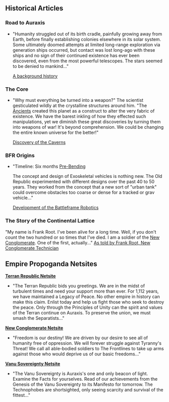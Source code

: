 ## Historical Articles

### Road to Auraxis

- "Humanity struggled out of its birth cradle, painfully growing away from
  Earth, before finally establishing colonies elsewhere in its solar system.
  Some ultimately doomed attempts at limited long-range exploration via
  generation ships occurred, but contact was lost long-ago with these ships and
  no sign of their continued existence has ever been discovered, even from the
  most powerful telescopes. The stars seemed to be denied to mankind..."

  [A background history](http://planetside.station.sony.com/howto/manual_detail.vm?chapter=0)

### The Core

- "Why must everything be turned into a weapon?" The scientist gesticulated
  wildly at the crystalline structures around him. "The
  [Ancients](../terminology/Ancients.md) created this planet as a construct to
  alter the very fabric of existence. We have the barest inkling of how they
  effected such manipulations, yet we diminish these great discoveries by
  turning them into weapons of war! It's beyond comprehension. We could be
  changing the entire known universe for the better!"

  [Discovery of the Caverns](http://planetside.station.sony.com/howto/cc_manual_detail.vm?chapter=1)

### BFR Origins

- "Timeline: Six months [Pre-Bending](../terminology/The_Bending.md)

  The concept and design of Exoskeletal vehicles is nothing new. The Old
  Republic experimented with different designs over the past 40 to 50 years.
  They worked from the concept that a new sort of "urban tank" could overcome
  obstacles too coarse or dense for a tracked or grav vehicle..."

  [Development of the Battleframe Robotics](http://planetside.station.sony.com/community/bfr_origins.vm)

### The Story of the Continental Lattice

"My name is Frank Root. I've been alive for a long time. Well, if you don't
count the two hundred or so times that I've died. I am a soldier of the
[New Conglomerate](../factions/New_Conglomerate.md). One of the first, actually..."
[As told by Frank Root, New Conglomerate Technician](http://planetside.station.sony.com/news_archive.vm?id=65061&month=022005)

## Empire Propoganda Netsites

**[Terran Republic Netsite](http://www.terranrepublic.com/)**

- "The Terran Republic bids you greetings. We are in the midst of turbulent
  times and need your support more than ever. For 1,112 years, we have
  maintained a Legacy of Peace. No other empire in history can make this claim.
  Enlist today and help us fight those who seek to destroy the peace. Only
  through the Principles of Unity can the spirit and values of the Terran
  continue on Auraxis. To preserve the union, we must smash the Separatists..."

**[New Conglomerate Netsite](http://www.newconglomerate.com/)**

- "Freedom is our destiny! We are driven by our desire to see all of humanity
  free of oppression. We will forever struggle against Tyranny's Threat! We call
  all able-bodied soldiers to The Frontlines to take up arms against those who
  would deprive us of our basic freedoms..."

**[Vanu Sovereignty Netsite](http://www.vanusovereignty.com/)**

- "The Vanu Sovereignty is Auraxis's one and only beacon of light. Examine the
  Facts for yourselves. Read of our achievements from the Genesis of the Vanu
  Sovereignty to its Manifesto for tomorrow. The Technophobes are shortsighted,
  only seeing scarcity and survival of the fittest..."
